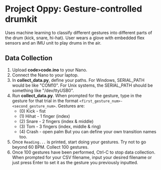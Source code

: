 # Project Oppy: Gesture-controlled drumkit
Uses machine learning to classify different gestures into different parts of the drum (kick, snare, hi-hat). User wears a glove with embedded flex sensors and an IMU unit to play drums in the air.

## Data Collection
1. Upload **code>code.ino** to your Nano.
2. Connect the Nano to your laptop.
3. In **collect_data.py**, define your paths. For Windows, SERIAL_PATH would be like "COM10". For Unix systems, the SERIAL_PATH should be something like "/dev/ttyUSB0". 
4. Run **collect_data.py**. When prompted for the gesture, type in the gesture for that trial in the format ```<first_gesture_num>-<second_gesture_num>```. Gestures are: 
   - (0) Kick - fist
   - (1) Hihat - 1 finger (index)
   - (2) Snare - 2 fingers (index & middle)
   - (3) Tom - 3 fingers (index, middle & ring)
   - (4) Crash - open palm
But you can define your own transition names too.
6. Once ```Reading...``` is printed, start doing your gestures. Try not to go beyond 60 BPM. Collect 100 gestures.
7. Once 100 gestures have been performed, Ctrl-C to stop data collection. When prompted for your CSV filename, input your desired filename or just press Enter to set it as the gesture you previously inputted.
